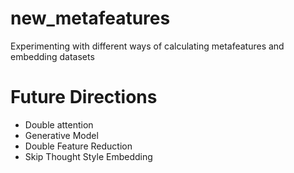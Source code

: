 # new_metafeatures
Experimenting with different ways of calculating metafeatures and embedding datasets

# Future Directions
- Double attention
- Generative Model
- Double Feature Reduction
- Skip Thought Style Embedding
